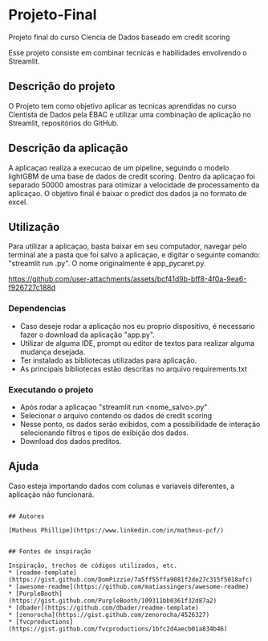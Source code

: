
# Projeto-Final
Projeto final do curso Ciencia de Dados baseado em credit scoring

Esse projeto consiste em combinar tecnicas e habilidades envolvendo o Streamlit.

## Descrição do projeto

O Projeto tem como objetivo aplicar as tecnicas aprendidas no curso Cientista de Dados pela EBAC e utilizar uma combinação de aplicação no Streamlit, repositórios do GitHub.

## Descrição da aplicação

A aplicaçao realiza a execucao de um pipeline, seguindo o modelo lightGBM de uma base de dados de credit scoring.
Dentro da aplicaçao foi separado 50000 amostras para otimizar a velocidade de processamento da aplicaçao.
O objetivo final é baixar o predict dos dados ja no formato de excel.


## Utilização

Para utilizar a aplicaçao, basta baixar em seu computador, navegar pelo terminal ate a pasta que foi salvo a aplicaçao, e digitar o seguinte comando:
"streamlit run <nomesalvo>.py". O nome originalmente é app_pycaret.py.



https://github.com/user-attachments/assets/bcf41d9b-bff8-4f0a-9ea6-f926727c188d



### Dependencias

* Caso deseje rodar a aplicação nos eu proprio dispositivo, é necessario fazer o download da aplicação "app.py". 
* Utilizar de alguma IDE, prompt ou editor de textos para realizar alguma mudança desejada.
* Ter instalado as bibliotecas utilizadas para aplicação.
* As principais bibliotecas estão descritas no arquivo requirements.txt

### Executando o projeto

* Após rodar a aplicaçao "streamlit run <nome_salvo>.py"
* Selecionar o arquivo contendo os dados de credit scoring
* Nesse ponto, os dados serão exibidos, com a possibilidade de interação selecionando filtros e tipos de exibição dos dados.
* Download dos dados preditos.

## Ajuda

Caso esteja importando dados com colunas e variaveis diferentes, a aplicação não funcionará.
```

## Autores

[Matheus Phillipe](https://www.linkedin.com/in/matheus-pcf/)


## Fontes de inspiração

Inspiração, trechos de códigos utilizados, etc.
* [readme-template](https://gist.github.com/DomPizzie/7a5ff55ffa9081f2de27c315f5018afc)
* [awesome-readme](https://github.com/matiassingers/awesome-readme)
* [PurpleBooth](https://gist.github.com/PurpleBooth/109311bb0361f32d87a2)
* [dbader](https://github.com/dbader/readme-template)
* [zenorocha](https://gist.github.com/zenorocha/4526327)
* [fvcproductions](https://gist.github.com/fvcproductions/1bfc2d4aecb01a834b46)
